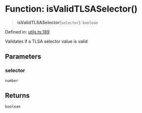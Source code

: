 # Function: isValidTLSASelector()

> **isValidTLSASelector**(`selector`): `boolean`

Defined in: [utils.ts:189](https://github.com/Nick2bad4u/dnsValidator/blob/main/src/utils.ts#L189)

Validates if a TLSA selector value is valid

## Parameters

### selector

`number`

## Returns

`boolean`
